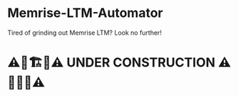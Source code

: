 # Memrise-LTM-Automator
Tired of grinding out Memrise LTM? Look no further!

# ⚠️🚧🏗️🚧⚠️ UNDER CONSTRUCTION ⚠️🚧🚜🚧⚠️
